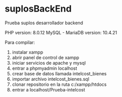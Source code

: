 # suplosBackEnd
Prueba suplos desarrollador backend

PHP version: 8.0.12
MySQL - MariaDB version: 10.4.21

Para compilar:

1. instalar xampp
2. abrir panel de control de xampp
3. iniciar servicios de apache y mysql
4. entrar a phpmyadmin localhost
5. crear base de datos llamada intelcost_bienes
6. importar archivo intelcost_bienes.sql
7. clonar repositorio en la ruta c:/xampp/htdocs
8. entrar a localhost/Prueba-intelcost
